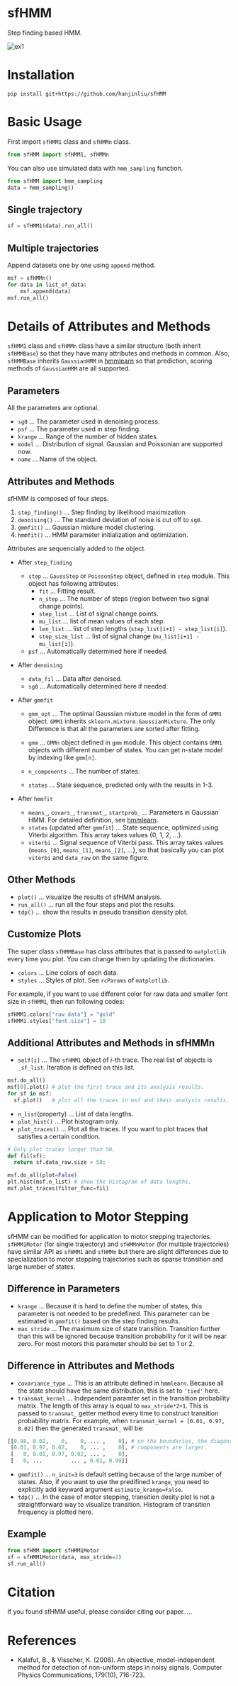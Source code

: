 # sfHMM
Step finding based HMM.

![ex1](animation.gif)

# Installation

```
pip install git+https://github.com/hanjinliu/sfHMM
```

# Basic Usage

First import `sfHMM1` class and `sfHMMn` class.

```python
from sfHMM import sfHMM1, sfHMMn
```

You can also use simulated data with `hmm_sampling` function.

```python
from sfHMM import hmm_sampling
data = hmm_sampling()
```

## Single trajectory

```python
sf = sfHMM1(data).run_all()
```

## Multiple trajectories

Append datasets one by one using `append` method.
```python
msf = sfHMMn()
for data in list_of_data:
    msf.append(data)
msf.run_all()
```

# Details of Attributes and Methods

`sfHMM1` class and `sfHMMn` class have a similar structure (both inherit `sfHMMBase`) so that they have many attributes and methods in common. Also, `sfHMMBase` inherits `GaussianHMM` in [hmmlearn](https://github.com/hmmlearn/hmmlearn) so that prediction, scoring methods of `GaussianHMM` are all supported.

## Parameters

All the parameters are optional.
- `sg0` ... The parameter used in denoising process.
- `psf` ... The parameter used in step finding.
- `krange` ... Range of the number of hidden states.
- `model` ... Distribution of signal. Gaussian and Poissonian are supported now.
- `name` ... Name of the object.

## Attributes and Methods

sfHMM is composed of four steps.

1. `step_finding()` ... Step finding by likelihood maximization.
2. `denoising()` ... The standard deviation of noise is cut off to `sg0`.
3. `gmmfit()` ... Gaussian mixture model clustering.
4. `hmmfit()` ... HMM parameter initialization and optimization.

Attributes are sequencially added to the object.

- After `step_finding`

  - `step` ... `GaussStep` or `PoissonStep` object, defined in `step` module. This object has following attributes:
    - `fit` ... Fitting result.
    - `n_step` ... The number of steps (region between two signal change points).
    - `step_list` ... List of signal change points.
    - `mu_list` ... list of mean values of each step.
    - `len_list` ... list of step lengths (`step_list[i+1] - step_list[i]`).
    - `step_size_list` ... list of signal change (`mu_list[i+1] - mu_list[i]`). 
  - `psf` ... Automatically determined here if needed.

- After `denoising`  

  - `data_fil` ... Data after denoised.
  - `sg0` ... Automatically determined here if needed.

- After `gmmfit`

  - `gmm_opt` ... The optimal Gaussian mixture model in the form of `GMM1` object. `GMM1` inherits `sklearn.mixture.GaussianMixture`. The only Difference is that all the parameters are sorted after fitting.

  - `gmm` ... `GMMn` object defined in `gmm` module. This object contains `GMM1` objects with different number of states. You can get $n$-state model by indexing like `gmm[n]`.
  - `n_components` ... The number of states.
  - `states` ... State sequence, predicted only with the results in 1-3.

- After `hmmfit`
    
  - `means_`, `covars_`, `transmat_`, `startprob_` ... Parameters in Gaussian HMM. For detailed definition, see [hmmlearn](https://github.com/hmmlearn/hmmlearn).
  - `states` (updated after `gmmfit`) ... State sequence, optimized using Viterbi algorithm. This array takes values {0, 1, 2, ...}.
  - `viterbi` ... Signal sequence of Viterbi pass. This array takes values {`means_[0]`, `means_[1]`, `means_[2]`, ...}, so that basically you can plot `viterbi` and `data_raw` on the same figure.

## Other Methods

- `plot()` ... visualize the results of sfHMM analysis.
- `run_all()` ... run all the four steps and plot the results.
- `tdp()` ... show the results in pseudo transition density plot.

## Customize Plots

The super class `sfHMMBase` has class attributes that is passed to `matplotlib` every time you plot. You can change them by updating the dictionaries.

- `colors` ... Line colors of each data.
- `styles` ... Styles of plot. See `rcParams` of `matplotlib`.

For example, if you want to use different color for raw data and smaller font size in `sfHMM1`, then run following codes:

```python
sfHMM1.colors["raw data"] = "gold"
sfHMM1.styles["font.size"] = 10
```

## Additional Attributes and Methods in sfHMMn

- `self[i]` ... The `sfHMM1` object of $i$-th trace. The real list of objects is `_sf_list`. Iteration is defined on this list.
  
```python
msf.do_all()
msf[0].plot() # plot the first trace and its analysis results.
for sf in msf:
  sf.plot()   # plot all the traces in msf and their analysis results.
```

- `n_list`(property) ... List of data lengths.
- `plot_hist()` ... Plot histogram only.
- `plot_traces()` ... Plot all the traces. If you want to plot traces that satisfies a certain condition.
  
```python
# Only plot traces longer than 50.
def fil(sf):
  return sf.data_raw.size > 50:

msf.do_all(plot=False)
plt.hist(msf.n_list) # show the histogram of data lengths.
msf.plot_traces(filter_func=fil)
```

# Application to Motor Stepping

sfHMM can be modified for application to motor stepping trajectories. `sfHMM1Motor` (for single trajectory) and `sfHMMnMotor` (for multiple trajectories) have similar API as `sfHMM1` and `sfHMMn` but there are slight differences due to specialization to motor stepping trajectories such as sparse transition and large number of states.

## Difference in Parameters

- `krange` ... Because it is hard to define the number of states, this parameter is not needed to be predefined. This parameter can be estimated in `gmmfit()` based on the step finding results.
- `max_stride` ... The maximum size of state transition. Transition further than this will be ignored because transition probability for it will be near zero. For most motors this parameter should be set to 1 or 2.

## Difference in Attributes and Methods

- `covariance_type` ... This is an attribute defined in `hmmlearn`. Because all the state should have the same distribution, this is set to `'tied'` here.
- `transmat_kernel` ... Independent paramter set in the transition probability matrix. The length of this array is equal to `max_stride*2+1`. This is passed to `transmat_` getter method every time to construct transition probability matrix. For example, when `transmat_kernel = [0.01, 0.97, 0.02]` then the generated `transmat_` will be:
```python
[[0.98, 0.02,    0,    0, ... ,    0], # on the boundaries, the diagonal
 [0.01, 0.97, 0.02,    0, ... ,    0], # components are larger.
 [   0, 0.01, 0.97, 0.02, ... ,    0],
 [   0, ...         ... , 0.01, 0.99]]
```
- `gmmfit()` ... `n_init=3` is default setting because of the large number of states. Also, if you want to use the predifined `krange`, you need to explicitly add keyward argument `estimate_krange=False`.
- `tdp()` ... In the case of motor stepping, transition desity plot is not a straightforward way to visualize transition. Histogram of transition frequency is plotted here.

## Example
```python
from sfHMM import sfHMM1Motor
sf = sfHMM1Motor(data, max_stride=2)
sf.run_all()
```

# Citation
If you found sfHMM useful, please consider citing our paper.
 ...

# References
- Kalafut, B., & Visscher, K. (2008). An objective, model-independent method for detection of non-uniform steps in noisy signals. Computer Physics Communications, 179(10), 716-723.
